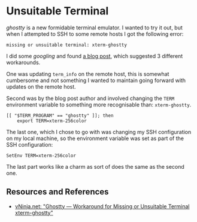 # Unsuitable Terminal

*ghostty* is a new formidable terminal emulator. I wanted to try it out, but when I attempted to SSH to some remote hosts I got the following error:

```text
missing or unsuitable terminal: xterm-ghostty
```

I did some _googling_ and found [a blog post][vninja], which suggested 3 different workarounds.

One was updating `term_info` on the remote host, this is somewhat cumbersome and not something I wanted to maintain going forward with updates on the remote host.

Second was by the blog post author and involved changing the `TERM` environment variable to something more recognisable than: `xterm-ghostty`.

```shell
[[ "$TERM_PROGRAM" == "ghostty" ]]; then
    export TERM=xterm-256color
```

The last one, which I chose to go with was changing my SSH configuration on my local machine, so the environment variable was set as part of the SSH configuration:

```text
SetEnv TERM=xterm-256color
```

The last part works like a charm as sort of does the same as the second one.

## Resources and References

- [vNinja.net: "Ghostty — Workaround for Missing or Unsuitable Terminal xterm-ghostty"][vninja]

[vninja]: https://vninja.net/2024/12/28/ghostty-workaround-for-missing-or-unsuitable-terminal-xterm-ghostty/
